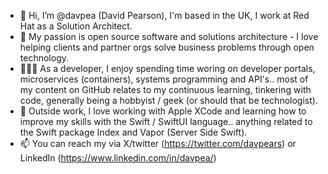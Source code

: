 - 👋 Hi, I’m @davpea (David Pearson), I'm based in the UK, I work at Red Hat as a Solution Architect.
- 👀 My passion is open source software and solutions architecture - I love helping clients and partner orgs solve business problems through open technology.
- 👨🏻‍💻 As a developer, I enjoy spending time woring on developer portals, microservices (containers), systems programming and API's.. most of my content on GitHub relates to my continuous learning, tinkering with code, generally being a hobbyist / geek (or should that be technologist).
- 🌱 Outside work, I love working with Apple XCode and learning how to improve my skills with the Swift / SwiftUI language.. anything related to the Swift package Index and Vapor (Server Side Swift).
- 📫 You can reach my via X/twitter (https://twitter.com/davpears) or LinkedIn (https://www.linkedin.com/in/davpea/)

<!---
davpea/davpea is a ✨ special ✨ repository because its `README.md` (this file) appears on your GitHub profile.
You can click the Preview link to take a look at your changes.
--->
